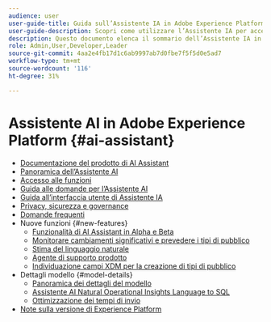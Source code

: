 ```yaml
---
audience: user
user-guide-title: Guida sull’Assistente IA in Adobe Experience Platform
user-guide-description: Scopri come utilizzare l’Assistente IA per accelerare il flusso di lavoro con Adobe Experience Platform e Real-time Customer Data Platform.
description: Questo documento elenca il sommario dell’Assistente IA in Adobe Experience Platform.
role: Admin,User,Developer,Leader
source-git-commit: 4aa2e4fb17d1c6ab9997ab7d0fbe7f5f5d0e5ad7
workflow-type: tm+mt
source-wordcount: '116'
ht-degree: 31%

---
```



# Assistente AI in Adobe Experience Platform {#ai-assistant}

* [Documentazione del prodotto di AI Assistant](landing.md)
* [Panoramica dell’Assistente AI](home.md)
* [Accesso alle funzioni](access.md)
* [Guida alle domande per l’Assistente AI](questions.md)
* [Guida all’interfaccia utente di Assistente IA](ui-guide.md)
* [Privacy, sicurezza e governance](privacy.md)
* [Domande frequenti](faq.md)
* Nuove funzioni {#new-features}
   * [Funzionalità di AI Assistant in Alpha e Beta](./new-features/alpha-beta.md)
   * [Monitorare cambiamenti significativi e prevedere i tipi di pubblico](./new-features/audience-forecasting.md)
   * [Stima del linguaggio naturale](./new-features/natural-language.md)
   * [Agente di supporto prodotto](./new-features/customer-support.md)
   * [Individuazione campi XDM per la creazione di tipi di pubblico](./new-features/xdm-field-discovery.md)
* Dettagli modello {#model-details}
   * [Panoramica dei dettagli del modello](./model-details/overview.md)
   * [Assistente AI Natural Operational Insights Language to SQL](./model-details/natural-language-to-sql.md)
   * [Ottimizzazione dei tempi di invio](./model-details/send-time-optimization.md)
* [Note sulla versione di Experience Platform](https://experienceleague.adobe.com/it/docs/experience-platform/release-notes/latest)

